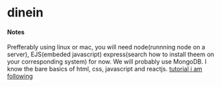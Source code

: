 # dinein

#### Notes
Prefferably using linux or mac, you will need node(runnning node on a server), EJS(embeded javascript) express(search how to install theem on your corresponding system) for now.
We will probably use MongoDB.
I know the bare basics of html, css, javascript and reactjs. [tutorial i am following](https://www.freecodecamp.org/news/develop-deploy-first-fullstack-web-app/#developingyourfirstnodejswebapp)